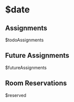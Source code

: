 # $date

## Assignments
$todoAssignments

## Future Assignments
$futureAssignments

## Room Reservations
$reserved